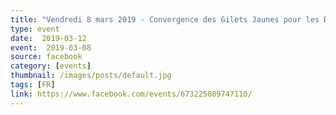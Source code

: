 ```yaml
---
title: "Vendredi 8 mars 2019 - Convergence des Gilets Jaunes pour les Droits des Femmes !"
type: event
date:  2019-03-12
event:  2019-03-08
source: facebook
category: [events]
thumbnail: /images/posts/default.jpg
tags: [FR]
link: https://www.facebook.com/events/673225089747110/
---
```

